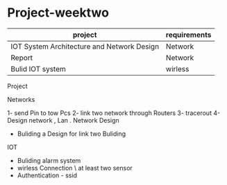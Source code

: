 # Project-weektwo



| project    | requirements   |
| ------------- | ------------- |
| IOT System Architecture and Network Design | Network  |
| Report | Network  |
| Bulid IOT system | wirless  |
Project

Networks 

1- send Pin to tow Pcs 
2- link two network through Routers 
3- tracerout 
4- Design  network , Lan . 
Network Design 

-  Buliding a Design  for link two Buliding 

IOT  

- Buliding alarm system 
- wirless Connection \ at least two sensor 
- Authentication - ssid  
